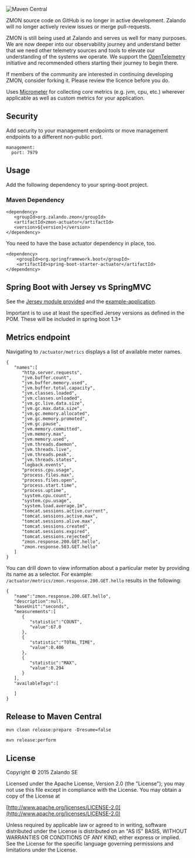 ![Maven Central](https://img.shields.io/maven-central/v/org.zalando.zmon/zmon-actuator.svg)

ZMON source code on GitHub is no longer in active development. Zalando will no longer actively review issues or merge pull-requests.

ZMON is still being used at Zalando and serves us well for many purposes. We are now deeper into our observability journey and understand better that we need other telemetry sources and tools to elevate our understanding of the systems we operate. We support the [OpenTelemetry](https://opentelemetry.io) initiative and recommended others starting their journey to begin there.

If members of the community are interested in continuing developing ZMON, consider forking it. Please review the licence before you do.

Uses [Micrometer](https://docs.spring.io/spring-boot/docs/current/reference/htmlsingle/#production-ready-metrics) for collecting core metrics (e.g. jvm, cpu, etc.) wherever applicable as well as custom metrics for your application.

## Security

Add security to your management endpoints or move management endpoints to a different non-public port.

```
management:
  port: 7979
```
## Usage

Add the following dependency to your spring-boot project.

### Maven Dependency

```
<dependency>
   <groupId>org.zalando.zmon</groupId>
   <artifactId>zmon-actuator</artifactId>
   <version>${version}</version>
</dependency>
```

You need to have the base actuator dependency in place, too.

```
<dependency>
    <groupId>org.springframework.boot</groupId>
    <artifactId>spring-boot-starter-actuator</artifactId>
</dependency>
```

## Spring Boot with Jersey vs SpringMVC

See the [Jersey module provided](https://github.com/zalando/zmon-actuator/tree/master/zmon-actuator-jaxrs-jersey)
and the [example-application](https://github.com/zalando/zmon-actuator/tree/master/samples/zmon-actuator-jetty-jersey).

Important is to use at least the specified Jersey versions as defined in the POM. These will be included in spring boot 1.3+

## Metrics endpoint
Navigating to `/actuator/metrics` displays a list of available meter names. 
```
{
   "names":[
      "http.server.requests",
      "jvm.buffer.count",
      "jvm.buffer.memory.used",
      "jvm.buffer.total.capacity",
      "jvm.classes.loaded",
      "jvm.classes.unloaded",
      "jvm.gc.live.data.size",
      "jvm.gc.max.data.size",
      "jvm.gc.memory.allocated",
      "jvm.gc.memory.promoted",
      "jvm.gc.pause",
      "jvm.memory.committed",
      "jvm.memory.max",
      "jvm.memory.used",
      "jvm.threads.daemon",
      "jvm.threads.live",
      "jvm.threads.peak",
      "jvm.threads.states",
      "logback.events",
      "process.cpu.usage",
      "process.files.max",
      "process.files.open",
      "process.start.time",
      "process.uptime",
      "system.cpu.count",
      "system.cpu.usage",
      "system.load.average.1m",
      "tomcat.sessions.active.current",
      "tomcat.sessions.active.max",
      "tomcat.sessions.alive.max",
      "tomcat.sessions.created",
      "tomcat.sessions.expired",
      "tomcat.sessions.rejected",
      "zmon.response.200.GET.hello",
      "zmon.response.503.GET.hello"
   ]
}
```

You can drill down to view information about a particular meter by providing its name as a selector. For example: 
`/actuator/metrics/zmon.response.200.GET.hello` results in the following:

```
{
   "name":"zmon.response.200.GET.hello",
   "description":null,
   "baseUnit":"seconds",
   "measurements":[
      {
         "statistic":"COUNT",
         "value":67.0
      },
      {
         "statistic":"TOTAL_TIME",
         "value":0.406
      },
      {
         "statistic":"MAX",
         "value":0.294
      }
   ],
   "availableTags":[
      
   ]
}
```

## Release to Maven Central

    mvn clean release:prepare -Dresume=false

    mvn release:perform

## License

Copyright © 2015 Zalando SE

Licensed under the Apache License, Version 2.0 (the "License");
you may not use this file except in compliance with the License.
You may obtain a copy of the License at

   [http://www.apache.org/licenses/LICENSE-2.0](http://www.apache.org/licenses/LICENSE-2.0)

Unless required by applicable law or agreed to in writing, software
distributed under the License is distributed on an "AS IS" BASIS,
WITHOUT WARRANTIES OR CONDITIONS OF ANY KIND, either express or implied.
See the License for the specific language governing permissions and
limitations under the License.
